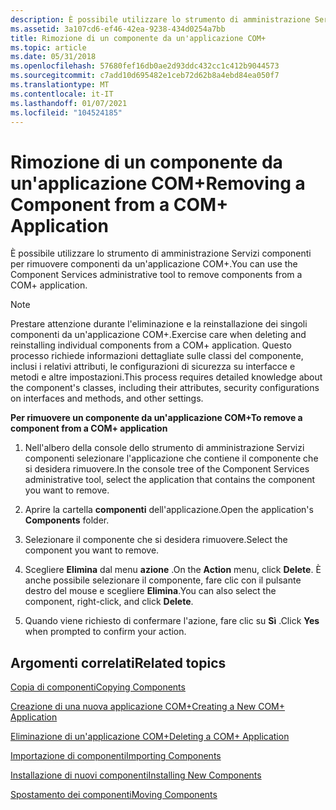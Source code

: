 ```yaml
---
description: È possibile utilizzare lo strumento di amministrazione Servizi componenti per rimuovere componenti da un'applicazione COM+.
ms.assetid: 3a107cd6-ef46-42ea-9238-434d0254a7bb
title: Rimozione di un componente da un'applicazione COM+
ms.topic: article
ms.date: 05/31/2018
ms.openlocfilehash: 57680fef16db0ae2d93ddc432cc1c412b9044573
ms.sourcegitcommit: c7add10d695482e1ceb72d62b8a4ebd84ea050f7
ms.translationtype: MT
ms.contentlocale: it-IT
ms.lasthandoff: 01/07/2021
ms.locfileid: "104524185"
---
```

# <a name="removing-a-component-from-a-com-application"></a><span data-ttu-id="7235b-103">Rimozione di un componente da un'applicazione COM+</span><span class="sxs-lookup"><span data-stu-id="7235b-103">Removing a Component from a COM+ Application</span></span>

<span data-ttu-id="7235b-104">È possibile utilizzare lo strumento di amministrazione Servizi componenti per rimuovere componenti da un'applicazione COM+.</span><span class="sxs-lookup"><span data-stu-id="7235b-104">You can use the Component Services administrative tool to remove components from a COM+ application.</span></span>

> [!Note]  
> <span data-ttu-id="7235b-105">Prestare attenzione durante l'eliminazione e la reinstallazione dei singoli componenti da un'applicazione COM+.</span><span class="sxs-lookup"><span data-stu-id="7235b-105">Exercise care when deleting and reinstalling individual components from a COM+ application.</span></span> <span data-ttu-id="7235b-106">Questo processo richiede informazioni dettagliate sulle classi del componente, inclusi i relativi attributi, le configurazioni di sicurezza su interfacce e metodi e altre impostazioni.</span><span class="sxs-lookup"><span data-stu-id="7235b-106">This process requires detailed knowledge about the component's classes, including their attributes, security configurations on interfaces and methods, and other settings.</span></span>

 

<span data-ttu-id="7235b-107">**Per rimuovere un componente da un'applicazione COM+**</span><span class="sxs-lookup"><span data-stu-id="7235b-107">**To remove a component from a COM+ application**</span></span>

1.  <span data-ttu-id="7235b-108">Nell'albero della console dello strumento di amministrazione Servizi componenti selezionare l'applicazione che contiene il componente che si desidera rimuovere.</span><span class="sxs-lookup"><span data-stu-id="7235b-108">In the console tree of the Component Services administrative tool, select the application that contains the component you want to remove.</span></span>

2.  <span data-ttu-id="7235b-109">Aprire la cartella **componenti** dell'applicazione.</span><span class="sxs-lookup"><span data-stu-id="7235b-109">Open the application's **Components** folder.</span></span>

3.  <span data-ttu-id="7235b-110">Selezionare il componente che si desidera rimuovere.</span><span class="sxs-lookup"><span data-stu-id="7235b-110">Select the component you want to remove.</span></span>

4.  <span data-ttu-id="7235b-111">Scegliere **Elimina** dal menu **azione** .</span><span class="sxs-lookup"><span data-stu-id="7235b-111">On the **Action** menu, click **Delete**.</span></span> <span data-ttu-id="7235b-112">È anche possibile selezionare il componente, fare clic con il pulsante destro del mouse e scegliere **Elimina**.</span><span class="sxs-lookup"><span data-stu-id="7235b-112">You can also select the component, right-click, and click **Delete**.</span></span>

5.  <span data-ttu-id="7235b-113">Quando viene richiesto di confermare l'azione, fare clic su **Sì** .</span><span class="sxs-lookup"><span data-stu-id="7235b-113">Click **Yes** when prompted to confirm your action.</span></span>

## <a name="related-topics"></a><span data-ttu-id="7235b-114">Argomenti correlati</span><span class="sxs-lookup"><span data-stu-id="7235b-114">Related topics</span></span>

<dl> <dt>

[<span data-ttu-id="7235b-115">Copia di componenti</span><span class="sxs-lookup"><span data-stu-id="7235b-115">Copying Components</span></span>](copying-components.md)
</dt> <dt>

[<span data-ttu-id="7235b-116">Creazione di una nuova applicazione COM+</span><span class="sxs-lookup"><span data-stu-id="7235b-116">Creating a New COM+ Application</span></span>](creating-a-new-com--application.md)
</dt> <dt>

[<span data-ttu-id="7235b-117">Eliminazione di un'applicazione COM+</span><span class="sxs-lookup"><span data-stu-id="7235b-117">Deleting a COM+ Application</span></span>](deleting-a-com--application.md)
</dt> <dt>

[<span data-ttu-id="7235b-118">Importazione di componenti</span><span class="sxs-lookup"><span data-stu-id="7235b-118">Importing Components</span></span>](importing-components.md)
</dt> <dt>

[<span data-ttu-id="7235b-119">Installazione di nuovi componenti</span><span class="sxs-lookup"><span data-stu-id="7235b-119">Installing New Components</span></span>](installing-new-components.md)
</dt> <dt>

[<span data-ttu-id="7235b-120">Spostamento dei componenti</span><span class="sxs-lookup"><span data-stu-id="7235b-120">Moving Components</span></span>](moving-components.md)
</dt> </dl>

 

 



